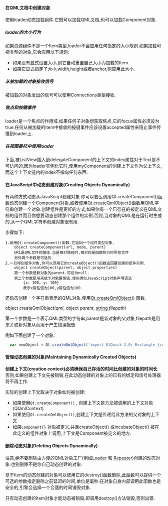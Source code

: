 #### 在QML文档中创建对象

使用loader动态加载组件.它既可以加载QML文档,也可以加载Component对象.

##### loader的大小行为

如果资源组件不是一个Item类型,loader不会应用任何指定的大小规则.如果加载可视类型的对象,它会应用以下规则:

- 如果没有显式设置大小,则它自动重置自己大小为加载的Item.
- 如果它显式指定了大小,width,height或者anchor,则应用此大小.

##### 从被加载的对象接收信号

被加载的对象发出的信号可以使用Connections类型接收.

##### 焦点和按键事件

loader是一个焦点的作用域.如果任何子对象想获取焦点,它的focus属性必须设为true.任何从被加载的item中接收的按键事件应该设置accepted属性来阻止事件传播到loader上.

##### 在视图委托中使用loader

下面,被ListView插入到delegateComponent的上下文的index属性对于Text是不可访问的,因为loader实例化它时,使用myComponent的创建上下文作为父上下文,而这个上下文链内的index不指向任何东西.

#### 在JavaScript中动态创建对象(Creating Objects Dynamically)

有两种方式动态从JavaScript创建对象.你可以要么调用Qt.createComponent()函数动态创建一个Component对象,或者使用Qt.createQmlObject()函数用QML字符串创建一个对象.创建组件是更好的方式,如果你有一个已存在的被定义在QML文档的组件而且你想要动态创建那个组件的实例.否则,当对象的QML是在运行时生成的,从一个QML字符串创建对象很有用.

步骤如下:

```
1.调用Qt.createComponent()函数.它返回一个组件类型对象.
	object createComponent(url, mode, parent)
	URL是QML文件的路径.当是相对路径时,相对的是函数执行时所在文件
	另外两个参数是可选的
2.一旦得到组件对象,你可以调用它的createObject()函数返回要创建的组件实例.
	object createObject(parent, object properties)
	第一个参数是新对象的parent.可设为null.
	第二个参数是用来赋予对象属性值.使用类似JavaScript对象声明语法
		{x: 100, y: 100}
		表示x属性值为100,y属性值为100
```

还动态创建一个字符串表示的QML对象.使用[Qt.createQmlObject()](qml-qtqml-qt.html#createQmlObject-method) 函数.

object createQmlObject(*qml*, object *parent*, [string](qml-string.html) *filepath*)

第一个参数是一个表示QML类型的字符串,parent是新对象的父对象,filepath是用来关联新对象从而用于产生错误报告.

例如下面创建了一个对象:

```QML
  var newObject = Qt.createQmlObject('import QtQuick 2.0; Rectangle {color: "red"; width: 20; height: 20}',parentItem,"dynamicSnippet1");
```

#### 管理动态创建的对象(Maintaining Dynamically Created Objects)

**创建上下文(creation context)必须确保自己存活的时间比创建的对象的时间长**.否则,如果创建上下文先被销毁,在此动态创建的对象上的已有的绑定和信号处理器将不再工作.

实际的创建上下文取决于对象如何被创建:

- 如果使用`Qt.createComponent()` , 创建上下文是方法被调用的上下文对象(QQmlContext) 
- 如果使用`Qt.createQmlObject()`,创建上下文是传递给此方法的父对象的上下文
- 如果`Component{}` 对象被定义,并且createObject() 或incubateObject() 被在此定义的组件对象上调用,上下文是Component被定义的地方.

#### 删除动态对象(Deleting Objects Dynamically)

注意,绝不要删除由方便的QML对象工厂(例如[Loader](../qtquick/qml-qtquick-loader.html) 和 [Repeater](../qtquick/qml-qtquick-repeater.html))创建的动态对象.也别删除不是你自己动态创建的对象.

基于Item的动态创建的对象可以使用它的destroy()函数删除,此函数可以提供一个可选的参数指定删除之前延迟的时间,单位是毫秒.在对象自身内部调用此函数也是安全的,引擎会选择一个合适的时间销毁对象.

只有动态创建的Item对象才能动态被销毁,即调用destroy()方法销毁,否则出错.